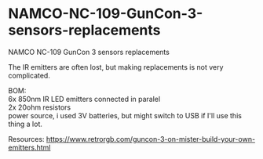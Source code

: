 # NAMCO-NC-109-GunCon-3-sensors-replacements
NAMCO NC-109 GunCon 3 sensors replacements

The IR emitters are often lost, but making replacements is not very complicated. 

BOM:  
6x 850nm IR LED emitters connected in paralel  
2x 20ohm resistors  
power source, i used 3V batteries, but might switch to USB if I'll use this thing a lot.   



Resources:
https://www.retrorgb.com/guncon-3-on-mister-build-your-own-emitters.html  
